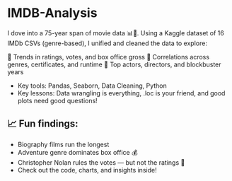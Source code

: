 # IMDB-Analysis
 I dove into a 75-year span of movie data 📊🍿. Using a Kaggle dataset of 16 IMDb CSVs (genre-based), I unified and cleaned the data to explore:

🎥 Trends in ratings, votes, and box office gross
🧠 Correlations across genres, certificates, and runtime
🌟 Top actors, directors, and blockbuster years

- Key tools: Pandas, Seaborn, Data Cleaning, Python
- Key lessons: Data wrangling is everything, .loc is your friend, and good plots need good questions!

## 📈 Fun findings:
- Biography films run the longest
- Adventure genre dominates box office 💰
- Christopher Nolan rules the votes — but not the ratings 🤔
- Check out the code, charts, and insights inside!
